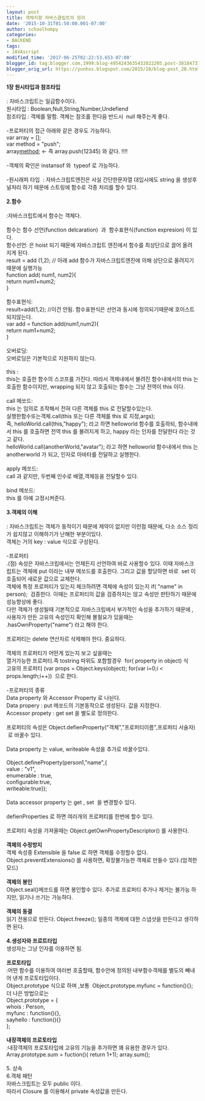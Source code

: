 ```yaml
---
layout: post
title: 객체지향 자바스클립트의 원리
date: '2015-10-31T01:50:00.001-07:00'
author: schoolhompy
categories:
- BACKEND
tags:
- JAVAscript
modified_time: '2017-06-25T02:22:53.653-07:00'
blogger_id: tag:blogger.com,1999:blog-4954243635432022205.post-3818473773085128194
blogger_orig_url: https://yunhos.blogspot.com/2015/10/blog-post_20.html
---
```


<strong>1장 원시타입과 참조타입</strong><br/><br/>: 자바스크립트는 일급함수이다.<br/>원시타입 : Boolean,Null,String,Number,Undefiend<br/>참조타입 : 객체를 말함. 객체는 참조를 한다음 반드시  null 해주는게 좋다.<br/><br/>-프로퍼티의 접근 아래와 같은 경우도 가능하다.<br/>var array = [];<br/>var method = "push";<br/>array[method](12345); &lt;- 즉 array.push(12345) 와 같다. !!!!<br/><br/>-객체의 확인은 instansof 와  typeof 로 가능하다.<br/><br/>-원시래퍼 타입  : 자바스크립트엔진은 사실 간단한문자열 대입시에도 string 을 생성후 널처리 하기 때문에 스트링에 함수로 각종 처리를 할수 있다.<br/><br/><strong>2.함수</strong><br/><br/>:자바스크립트에서 함수는 객체다.<br/><br/>함수는 함수 선언(function delcaration)  과  함수표현식(function expresion) 이 있다.<br/>함수선언: 은 hoist 되기 때문에 자바스크립트 엔진에서 함수를 최상단으로 끌어 올려 지게 된다.<br/>result = add (1,2); // 아래 add 함수가 자바스크립트엔진에 의해 상단으로 올려지기 때문에 실행가능<br/>function add( num1, num2){<br/>return num1+num2;<br/>}<br/><br/>함수표현식:<br/>result=add(1,2); //이건 안됨. 함수표현식은 선언과 동시에 정의되기때문에 호이스트되지않는다.<br/>var add = function add(num1,num2){<br/>return num1+num2;<br/>}<br/><br/>오버로딩:<br/>오버로딩은 기본적으로 지원하지 않는다.<br/><br/>this :<br/>this는 호출한 함수의 스코프를 가진다. 따라서 객체내에서 불려진 함수내에서의 this 는 호출한 함수이지만, wrapping 되지 않고 호출되는 함수는 그냥 전역이 this 이다.<br/><br/>call 메쏘드:<br/>this 는 임의로 조작해서 전혀 다른 객체를 this 로 전달할수있는다.<br/>실행한함수또는객체.call(this 또는 다른 객체를 this 로 지정,args);<br/>즉, helloWorld.call(this,"happy"); 라고 하면 helloworld 함수를 호출하되, 함수내에서 this 를 호출하면 전역 this 를 불려지게 하고, happy 라는 인자를 전달한다 라는 것고 같다.<br/>helloWorld.call(anotherWorld,"avatar"); 라고 하면 helloworld 함수내에서 this 는 anotherworld 가 되고, 인자로 아바타를 전달하고 실행한다.<br/><br/>apply 메쏘드:<br/>call 과 같지만, 두번째 인수로 배열,객체등을 전달할수 있다.<br/><br/>bind 메쏘드:<br/>this 를 아예 고정시켜준다.<br/><br/><strong>3.객체의 이해</strong><br/><br/>: 자바스크립트는 객체가 동적이기 때문에 제약이 없지만 이런점 때문에, 다소 소스 정리가 쉽지않고 이해하기가 난해한 부분이있다.<br/>객체는 거의 key : value 식으로 구성된다.<br/><br/>-프로퍼티<br/>.(점) 속성은 자바스크립에서는 언제든지 선언하여 바로 사용할수 있다. 이때 자바스크립트는 객체에 put 이라는 내부 메쏘드를 호출한다. 그리고 값을 할당하면 바로  set 이 호출되어 새로운 값으로 교체한다.<br/>객체에 특정 프로퍼티가 있는지 체크하려면 객체에 속성이 있는지 if( "name" in person);  검증한다. 이때는 프로퍼티의 값을 검증하지는 않고 속성만 판탄하기 때문에 성능향상에 좋다.<br/>다만 객체가 생성될때 기본적으로 자바스크립에서 부가적인 속성을 추가하기 때문에 , 사용자가 만든 고유의 속성인지 확인해 볼필요가 있을때는 .hasOwnProperty("name") 라고 해야 한다.<br/><br/>프로퍼티는 delete 연산자르 삭제해야 한다. 중요하다.<br/><br/>객체의 프로퍼티가 어떤게 있는지 보고 싶을때는<br/>열거가능한 프로퍼티.즉 tostring 따위도 포함할경우  for( property in object) 식<br/>고유의 프로퍼티 (var props = Object.keys(object); for(var i=0;i &lt; props.length;i++))  으로 한다.<br/><br/>-프로퍼티의 종류<br/>Data property 와 Accessor Property 로 나뉜다.<br/>Data propery : put 메쏘드의 기본동작으로 생성된다. 값을 지정한다.<br/>Accessor propety : get set 을 별도로 정의한다.<br/><br/>프로퍼티의 속성은 Object.defienProperty("객체","프로퍼티이름",프로퍼티 서술자)  로 바꿀수 있다.<br/><br/>Data property 는 value, writeable 속성을 추가로 바꿀수있다.<br/><br/>Object.defineProperty(person1,"name",{<br/>value : "v1",<br/>enumerable : true,<br/>configurable:true,<br/>writeable:true});<br/><br/>Data accessor property 는 get , set  을 변경할수 있다.<br/><br/>defienProperties 로 하면 여러개의 프로퍼티를 한번에 할수 있다.<br/><br/>프로퍼티 속성을 가져올때는 Object.getOwnPropertyDescriptor() 를 사용한다.<br/><br/><strong>객체의 수정방지<br/></strong>객체 속성중 Extensible 을 false 로 하면 객체를 수정할수 없다.<br/>Object.preventExtensions() 를 사용하면, 확장불가능한 객체로 만들수 있다.(엄격한 모드)<br/><br/><strong>객체의 봉인<br/></strong>Object.seal()메쏘드를 하면 봉인할수 있다. 추가로 프로퍼티 추가나 제거는 불가능 하지만, 읽기나 쓰기는 가능하다.<br/><br/><strong>객체의 동결</strong><br/>읽기 전용으로 만든다. Object.freeze(); 일종의 객체에 대한 스냅샷을 만든다고 생각하면 된다.<br/><br/><strong>4.생성자와 프로트타입<br/></strong>생성자는 그냥 인자를 이용하면 됨.<br/><br/><strong>프로토타입 </strong><br/>:어떤 함수를 이용하여 여러번 호출할때, 함수안에 정의된 내부함수객체를 별도의 빼내어 낸게 프로토타입이다.<br/>Object.prototype 식으로 하며 ,보통  Object.prototype.myfunc = function(){};<br/>더 나은 방법으로는<br/>Object.prototype = {<br/>whois : Person,<br/>myfunc : function(){},<br/>sayhello : function(){}<br/>};<br/><br/><b>내장객체의 프로토타입<br/></b>:내장객체의 프로토타입에 고유의 기능을 추가하면 꽤 유용한 경우가 있다.<br/>Array.prototype.sum = fuction(){ return 1+1); array.sum();<br/><br/>5. 상속<br/>6.객체 패턴<br/>자바스크립트는 모두 public 이다.<br/>따라서 Closure 를 이용해서 private 속성값을 만든다.